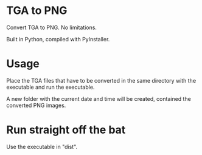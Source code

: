 # TGA to PNG
Convert TGA to PNG. No limitations.

Built in Python, compiled with PyInstaller.

# Usage
Place the TGA files that have to be converted in the same directory with the executable and run the executable. 

A new folder with the current date and time will be created, contained the converted PNG images.

# Run straight off the bat
Use the executable in "dist".
